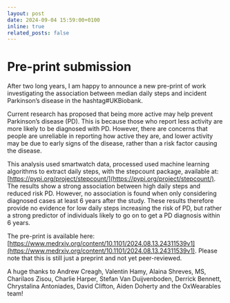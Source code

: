 ```yaml
---
layout: post
date: 2024-09-04 15:59:00+0100
inline: true
related_posts: false
---
```


# Pre-print submission

After two long years, I am happy to announce a new pre-print of work investigating the association between median daily steps and incident Parkinson’s disease in the hashtag#UKBiobank.

Current research has proposed that being more active may help prevent Parkinson’s disease (PD). This is because those who report less activity are more likely to be diagnosed with PD. However, there are concerns that people are unreliable in reporting how active they are, and lower activity may be due to early signs of the disease, rather than a risk factor causing the disease.

This analysis used smartwatch data, processed used machine learning algorithms to extract daily steps, with the stepcount package, available at: [https://pypi.org/project/stepcount/](https://pypi.org/project/stepcount/). The results show a strong association between high daily steps and reduced risk PD. However, no association is found when only considering diagnosed cases at least 6 years after the study. These results therefore provide no evidence for low daily steps increasing the risk of PD, but rather a strong predictor of individuals likely to go on to get a PD diagnosis within 6 years.

The pre-print is available here: [https://www.medrxiv.org/content/10.1101/2024.08.13.24311539v1](https://www.medrxiv.org/content/10.1101/2024.08.13.24311539v1). Please note that this is still just a preprint and not yet peer-reviewed.

A huge thanks to Andrew Creagh, Valentin Hamy, Alaina Shreves, MS, Charilaos Zisou, Charlie Harper, Stefan Van Duijvenboden, Derrick Bennett, Chrystalina Antoniades, David Clifton, Aiden Doherty and the OxWearables team!
